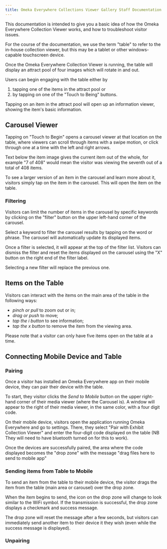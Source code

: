 ```yaml
---
title: Omeka Everywhere Collections Viewer Gallery Staff Documentation
---
```

This documentation is intended to give you a basic idea of how the Omeka Everywhere Collection Viewer works, and how to troubleshoot visitor issues.

For the course of the documentation, we use the term "table" to refer to the in-house collection viewer, but this may be a tablet or other windows-capable touchscreen device.

Once the Omeka Everywhere Collection Viewer is running, the table will display an attract pool of four images which will rotate in and out. 

Users can begin engaging with the table either by  
1. tapping one of the items in the attract pool or
2. by tapping on one of the "Touch to Being" buttons.

Tapping on an item in the attract pool will open up an information viewer, showing the item's basic information. 

## Carousel Viewer

Tapping on "Touch to Begin" opens a carousel viewer at that location on the table, where viewers can scroll through items with a swipe motion, or click through one at a time with the left and right arrows.  

Text below the item image gives the current item out of the whole, for example "7 of 408" would mean the visitor was viewing the seventh out of a total of 408 items.

To see a larger version of an item in the carousel and learn more about it, visitors simply tap on the item in the carousel. This will open the item on the table.

### Filtering 
Visitors can limit the number of items in the carousel by specific keywords by clicking on the "filter" button on the upper left-hand corner of the carousel.

Select a keyword to filter the carousel results by tapping on the word or phrase. The carousel will automatically update its displayed items.

Once a filter is selected, it will appear at the top of the filter list. Visitors can dismiss the filter and reset the items displayed on the carousel using the "X" button on the right end of the filter label. 

Selecting a new filter will replace the previous one.

## Items on the Table

Visitors can interact with the items on the main area of the table in the following ways:  
- *pinch or pull* to zoom out or in;
- *drag or push* to move;
- *tap the i button* to see information;
- *tap the x button* to remove the item from the viewing area.

Please note that a visitor can only have five items open on the table at a time. 

## Connecting Mobile Device and Table

### Pairing
Once a visitor has installed an Omeka Everywhere app on their mobile device, they can pair their device with the table.

To start, they visitor clicks the *Send to Mobile* button on the upper right-hand corner of their media viewer (where the Carousel is). A window will appear to the right of their media viewer, in the same color, with a four digit code.

On their mobile device, visitors open the application running Omeka Everywhere and go to settings. There, they select "Pair with Exhibit Collection Viewer" and enter the four-digit code displayed on the table (NB They will need to have bluetooth turned on for this to work).

Once the devices are successfully paired, the area where the code displayed becomes the "drop zone" with the message "drag files here to send to mobile app"

### Sending items from Table to Mobile 

To send an item from the table to their mobile device, the visitor drags the item from the table (main area or carousel) over the drop zone. 

When the item begins to send, the icon on the drop zone will change to look similar to the WiFi symbol. If the transmission is successful, the drop zone displays a checkmark and success message.

The drop zone will reset the message after a few seconds, but visitors can immediately send another item to their device it they wish (even while the success message is displayed).

### Unpairing
